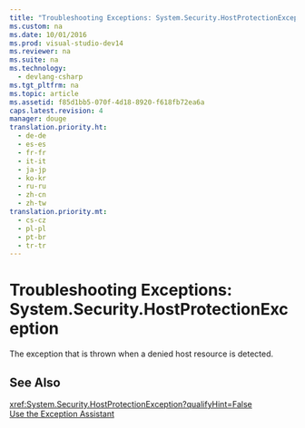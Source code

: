 ```yaml
---
title: "Troubleshooting Exceptions: System.Security.HostProtectionException"
ms.custom: na
ms.date: 10/01/2016
ms.prod: visual-studio-dev14
ms.reviewer: na
ms.suite: na
ms.technology: 
  - devlang-csharp
ms.tgt_pltfrm: na
ms.topic: article
ms.assetid: f85d1bb5-070f-4d18-8920-f618fb72ea6a
caps.latest.revision: 4
manager: douge
translation.priority.ht: 
  - de-de
  - es-es
  - fr-fr
  - it-it
  - ja-jp
  - ko-kr
  - ru-ru
  - zh-cn
  - zh-tw
translation.priority.mt: 
  - cs-cz
  - pl-pl
  - pt-br
  - tr-tr
---
```

# Troubleshooting Exceptions: System.Security.HostProtectionException
The exception that is thrown when a denied host resource is detected.  
  
## See Also  
 <xref:System.Security.HostProtectionException?qualifyHint=False>   
 [Use the Exception Assistant](../Topic/How%20to:%20Use%20the%20Exception%20Assistant.md)